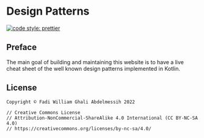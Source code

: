# Design Patterns

[![code style: prettier](https://img.shields.io/badge/code_style-prettier-ff69b4.svg?style=flat-square)](https://github.com/prettier/prettier)

## Preface

The main goal of building and maintaining this website is to have a live cheat sheet of the well known design patterns implemented in Kotlin.

## License

```
Copyright © Fadi William Ghali Abdelmessih 2022

// Creative Commons License
// Attribution-NonCommercial-ShareAlike 4.0 International (CC BY-NC-SA 4.0)
// https://creativecommons.org/licenses/by-nc-sa/4.0/
```
